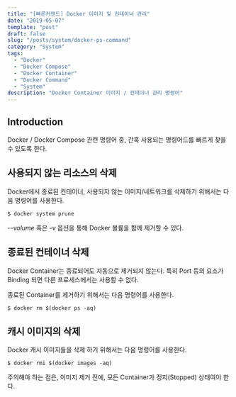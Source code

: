 ```yaml
---
title: "[빠른커맨드] Docker 이미지 및 컨테이너 관리"
date: "2019-05-07"
template: "post"
draft: false
slug: "/posts/system/docker-ps-command"
category: "System"
tags:
  - "Docker"
  - "Docker Compose"
  - "Docker Container"
  - "Docker Command"
  - "System"
description: "Docker Container 이미지 / 컨테이너 관리 명령어"
---
```



## Introduction

Docker / Docker Compose 관련 명령어 중, 간혹 사용되는 명령어드를 빠르게 찾을 수 있도록 한다.


## 사용되지 않는 리소스의 삭제

Docker에서 종료된 컨테이너, 사용되지 않는 이미지/네트워크를 삭제하기 위해서는 다음 명령어를 사용한다.

```
$ docker system prune
```

*--volume* 혹은 *-v* 옵션을 통해 Docker 볼륨을 함께 제거할 수 있다. 

## 종료된 컨테이너 삭제 

Docker Container는 종료되어도 자동으로 제거되지 않는다. 특히 Port 등의 요소가 Binding 되면 다른 프로세스에서는 사용할 수 없다. 

종료된 Container를 제거하기 위해서는 다음 명령어를 사용한다. 

```
$ docker rm $(docker ps -aq)
```

## 캐시 이미지의 삭제

Docker 캐시 이미지들을 삭제 하기 위해서는 다음 명렁어를 사용한다.

```
$ docker rmi $(docker images -aq)
```

주의해야 하는 점은, 이미지 제거 전에, 모든 Container가 정지(Stopped) 상태여야 한다. 
